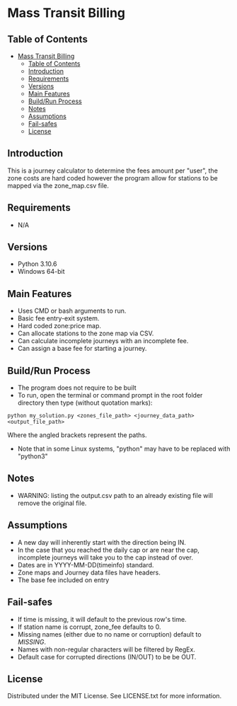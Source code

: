 # Mass Transit Billing

## Table of Contents

- [Mass Transit Billing](#mass-transit-billing)
  - [Table of Contents](#table-of-contents)
  - [Introduction](#introduction)
  - [Requirements](#requirements)
  - [Versions](#versions)
  - [Main Features](#main-features)
  - [Build/Run Process](#buildrun-process)
  - [Notes](#notes)
  - [Assumptions](#assumptions)
  - [Fail-safes](#fail-safes)
  - [License](#license)

## Introduction

This is a journey calculator to determine the fees amount per "user",
the zone costs are hard coded however the program allow for stations to be
mapped via the zone_map.csv file.

## Requirements

- N/A

## Versions

- Python 3.10.6
- Windows 64-bit

## Main Features

- Uses CMD or bash arguments to run.
- Basic fee entry-exit system.
- Hard coded zone:price map.
- Can allocate stations to the zone map via CSV.
- Can calculate incomplete journeys with an incomplete fee.
- Can assign a base fee for starting a journey.

## Build/Run Process

- The program does not require to be built
- To run, open the terminal or command prompt in the root folder directory
  then type (without quotation marks):

```
python my_solution.py <zones_file_path> <journey_data_path> <output_file_path>
```

Where the angled brackets represent the paths.

- Note that in some Linux systems, "python" may have to be replaced with
  "python3"

## Notes

- WARNING: listing the output.csv path to an already existing file will remove
           the original file.

## Assumptions

- A new day will inherently start with the direction being IN.
- In the case that you reached the daily cap or are near the cap, incomplete
  journeys will take you to the cap instead of over.
- Dates are in YYYY-MM-DD(timeinfo) standard.
- Zone maps and Journey data files have headers.
- The base fee included on entry

## Fail-safes

- If time is missing, it will default to the previous row's time.
- If station name is corrupt, zone_fee defaults to 0.
- Missing names (either due to no name or corruption) default to _MISSING_.
- Names with non-regular characters will be filtered by RegEx.
- Default case for corrupted directions (IN/OUT) to be be OUT.

## License

Distributed under the MIT License. See LICENSE.txt for more information.
